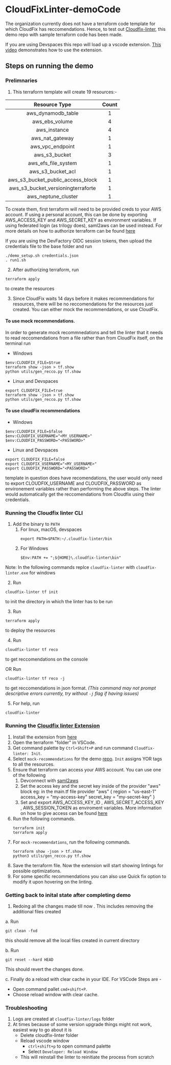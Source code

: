 # CloudFixLinter-demoCode

The organization currently does not have a terraform code template for which CloudFix has reccomendations. Hence, to test out [Cloudfix-linter](https://github.com/trilogy-group/cloudfix-linter), this demo repo with sample terraform code has been made.

If you are using Devspaces this repo will load up a vscode extension. [This video](https://www.loom.com/share/df3dd6361fec44d29b98417c5a3cfd1f) demonstrates how to use the extension.

## Steps on running the demo

### Prelimnaries

1. This terraform template will create 19 resources:-

| Resource Type   |      Count      |
|:----------:|:-------------:|
| aws_dynamodb_table |  1 |
| aws_ebs_volume | 4 |
| aws_instance | 4 |
| aws_nat_gateway | 1 |
| aws_vpc_endpoint | 1 |
| aws_s3_bucket | 3 |
| aws_efs_file_system | 1 |
| aws_s3_bucket_acl | 1 |
| aws_s3_bucket_public_access_block | 1 |
| aws_s3_bucket_versioningterraforte | 1 |
| aws_neptune_cluster | 1 |

To create them, first terraform will need to be provided creds to your AWS account. If using a personal account, this can be done by exporting AWS_ACCESS_KEY and AWS_SECRET_KEY as environment variables. If using federated login (as trilogy does), saml2aws can be used instead. For more details on how to authorize terraform can be found [here](https://registry.terraform.io/providers/hashicorp/aws/latest/docs)

If you are using the DevFactory OIDC session tokens, then upload the credentials file to the base folder and run

```
./demo_setup.sh credentials.json
. run1.sh
```

2. After authorizing terraform, run

```
terraform apply
```

to create the resources

3. Since CloudFix waits 14 days before it makes recommendations for resources, there will be no reccomendations for the resources just created. You can either mock the recommendations, or use CloudFix.
#### To use mock recommendations.
In order to generate mock recommnedations and tell the linter that it needs to read reccomendations from a file rather than from CloudFix itself, on the terminal run
- Windows
```
$env:CLOUDFIX_FILE=$true
terraform show -json > tf.show
python utils/gen_recco.py tf.show
```
- Linux and Devspaces
```
export CLOUDFIX_FILE=true
terraform show -json > tf.show
python utils/gen_recco.py tf.show
```

#### To use cloudFix recommendations
- Windows
```
$env:CLOUDFIX_FILE=$false
$env:CLOUDFIX_USERNAME="<MY_USERNAME>"
$env:CLOUDFIX_PASSWORD="<PASSWORD>"
```
- Linux and Devspaces
```
export CLOUDFIX_FILE=false
export CLOUDFIX_USERNAME="<MY_USERNAME>"
export CLOUDFIX_PASSWORD="<PASSWORD>"
```

template in question does have recomendations, the user would only need to export CLOUDFIX_USERNAME and CLOUDFIX_PASSWORD as environement variables rather than performing the above steps. The linter would automatically get the reccomendations from Cloudfix using their credentials.


### Running the Cloudfix linter CLI

1. Add the binary to `PATH` 
   1. For linux, macOS, devspaces
      ```
      export PATH=$PATH:~/.cloudfix-linter/bin
      ```
   2. For Windows
      ```
      $Env:PATH += ";${HOME}\.cloudfix-linter\bin"
      ```
Note: In the following commands replce `cloudfix-linter` with `cloudfix-linter.exe` for windows

2. Run

```
cloudfix-linter tf init

```

to init the directory in which the linter has to be run

3. Run

```
terraform apply
```

to deploy the resources


4. Run

```
cloudfix-linter tf reco
```

to get reccomendations on the console

OR Run

```
cloudfix-linter tf reco -j
```

to get reccomendations in json format. *(This command may not prompt descriptive errors currently, try without `-j` flag if having issues)*

5. For help, run

```
cloudfix-linter
```

### Running the [Cloudfix linter Extension](https://open-vsx.trilogy.devspaces.com/extension/devfactory/cloudfix-linter)

1. Install the extension from [here](https://open-vsx.trilogy.devspaces.com/extension/devfactory/cloudfix-linter)
2. Open the terraform "folder" in VSCode.
3. Get command palette by `Ctrl+Shift+P` and run command `Cloudfix-linter: Init`.
4. Select `mock-recommendations` for the demo [repo](https://github.com/trilogy-group/cloudfixLinter-demo/). `Init` assigns YOR tags to all the resources.
5. Ensure that terraform can access your AWS account. You can use one of the following
   1. Devconnect with [saml2aws](https://github.com/Versent/saml2aws)
   2. Set the access key and the secret key inside of the provider "aws" block eg: in the main.tf file provider "aws" { region = "us-east-1" access_key = "my-access-key" secret_key = "my-secret-key" }
   3.  Set and export AWS_ACCESS_KEY_ID , AWS_SECRET_ACCESS_KEY , AWS_SESSION_TOKEN as enviroment variables. More information on how to give access can be found [here](https://registry.terraform.io/providers/hashicorp/aws/latest/docs)
6. Run the following commands.
   ```
   terraform init
   terraform apply
   ```
7. For `mock-recommendations`, run the following commands.
   ```
   terraform show -json > tf.show
   python3 utils/gen_recco.py tf.show
   ```
8. Save the terraform file. Now the extension will start showing lintings for possible optimizations.
9. For some specific recommendations you can also use Quick fix option to modify it upon hovering on the linting.


### Getting back to inital state after completing demo

1. Redoing all the changes made till now .
This includes removing the additional files created


a. Run

```
git clean -fxd
```
this should remove all the local files created in current directory

b. Run

```
git reset --hard HEAD
```
This should revert the changes done.

c. Finally do a reload with clear cache in your IDE.
For VSCode Steps are -
  - Open command pallet `cmd+shift+P`.
  - Choose reload window with clear cache.

### Troubleshooting

1. Logs are created at `cloudfix-linter/logs` folder
2. At times because of some version upgrade things might not work, easiest way to go about it is
    - Delete cloudfix-linter folder
    - Reload vscode window
      - `ctrl+shift+p` to open command palette
      - Select `Developer: Reload Window`
    - This will reinstall the linter to reinitiate the process from scratch

